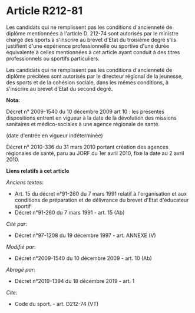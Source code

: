 # Article R212-81

Les candidats qui ne remplissent pas les conditions d'ancienneté de diplôme mentionnées à l'article D. 212-74 sont autorisés
par le ministre chargé des sports à s'inscrire au brevet d'Etat du troisième degré s'ils justifient d'une expérience
professionnelle ou sportive d'une durée équivalente à celles mentionnées à cet article ayant conduit à des titres
professionnels ou sportifs particuliers. 

Les candidats qui ne remplissent pas les conditions d'ancienneté de diplôme précitées sont autorisés par le directeur
régional de la jeunesse, des sports et de la cohésion sociale, dans les mêmes conditions, à s'inscrire au brevet d'Etat du
second degré.

**Nota:**

Décret n° 2009-1540 du 10 décembre 2009 art 10 : les présentes dispositions entrent en vigueur à la date de la dévolution des
missions sanitaires et médico-sociales à une agence régionale de santé. 

(date d'entrée en vigueur indéterminée)

Décret n° 2010-336 du 31 mars 2010 portant création des agences régionales de santé, paru au JORF du 1er avril 2010, fixe la
date au 2 avril 2010.

**Liens relatifs à cet article**

_Anciens textes_:

  - Art. 15 du décret n°91-260 du 7 mars 1991 relatif à l'organisation et aux conditions de préparation et de délivrance du brevet d'Etat d'éducateur sportif
  - Décret n°91-260 du 7 mars 1991 - art. 15 (Ab)

_Cité par_:

  - Décret n°97-1208 du 19 décembre 1997 - art. ANNEXE (V)

_Modifié par_:

  - Décret n°2009-1540 du 10 décembre 2009 - art. 10 (Ab)

_Abrogé par_:

  - Décret n°2019-1394 du 18 décembre 2019 - art. 1

_Cite_:

  - Code du sport. - art. D212-74 (VT)
